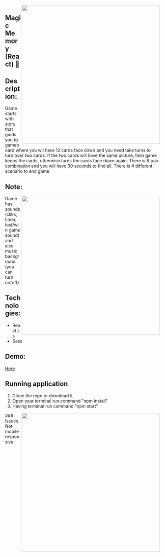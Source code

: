 <img src="https://user-images.githubusercontent.com/102720711/205867828-cee2bb0a-d5e0-4f97-a077-0e514aab84e2.png" width = "450" align="right" /> 
 
## Magic Memory (React) :crystal_ball:

## Description: 
Game starts with story that guids you to gameboard where you wil have 12 cards face down and you need take turns to turn over two cards. If the two cards will have the same picture, then game keeps the cards,
otherwise turns the cards face down again. There is 6 pair combination and you will have 30 seconds to find all. There is 4 different scenario to end game.</br>

## Note: 
<img src="https://user-images.githubusercontent.com/102720711/205868028-e969790a-ff5f-4e6f-93e7-db42100bd63f.png" width = "450" align="right" />
Game has sounds (cliks, timer, lost/win game sound) and also music background (you can turn on/off)

## Technologies:
- React.js
- Sass

 ## Demo: 
[Here](https://magic-memory-ldz0.onrender.com) </br>

## Running application
1. Clone the repo or download it
2. Open your terminal  run command "npm install"
3. Having terminal run command "npm start"

<img src="https://user-images.githubusercontent.com/102720711/205866865-88f357be-75d2-4ceb-a76d-928e3921ce82.png" width = "450" align="right" /> 
### Issues
Not mobile responsive
